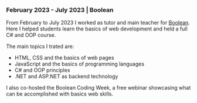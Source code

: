 ### February 2023 - July 2023 | Boolean

From February to July 2023 I worked as tutor and main teacher for [Boolean](https://boolean.careers/). Here I helped students learn the basics of web development and held a full C# and OOP course.

The main topics I trated are:

- HTML, CSS and the basics of web pages
- JavaScript and the basics of programming languages
- C# and OOP principles
- .NET and ASP.NET as backend technology

I also co-hosted the Boolean Coding Week, a free webinar showcasing what can be accomplished with basics web skills.